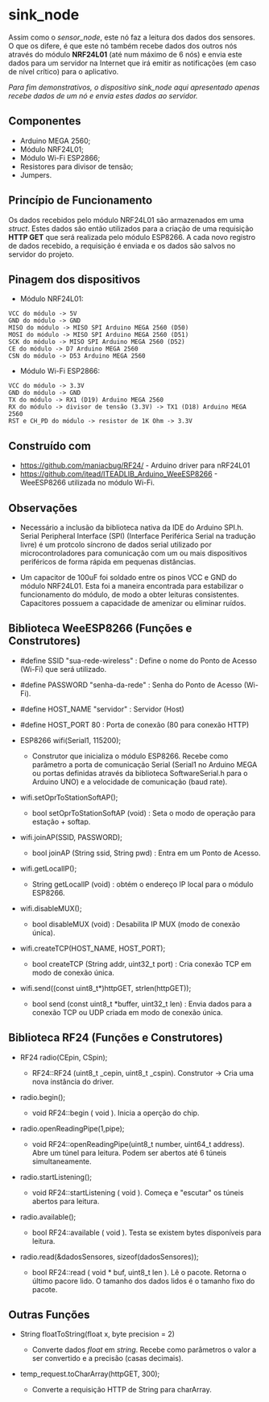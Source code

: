 # sink_node

Assim como o *sensor_node*, este nó faz a leitura dos dados dos sensores.
O que os difere, é que este nó também recebe dados dos outros nós através do módulo **NRF24L01** (até num máximo de 6 nós)
e envia este dados para um servidor na Internet que irá emitir as notificações (em caso de nível crítico) para o aplicativo.

*Para fim demonstrativos, o dispositivo sink_node aqui apresentado apenas recebe dados de um nó e envia estes dados ao servidor.*

## Componentes
- Arduino MEGA 2560;
- Módulo NRF24L01;
- Módulo Wi-Fi ESP2866;
- Resistores para divisor de tensão;
- Jumpers.

## Princípio de Funcionamento

Os dados recebidos pelo módulo NRF24L01 são armazenados em uma *struct*.
Estes dados são então utilizados para a criação de uma requisição **HTTP GET** que será realizada pelo
módulo ESP8266. A cada novo registro de dados recebido, a requisição é enviada e os dados
são salvos no servidor do projeto.

## Pinagem dos dispositivos

- Módulo NRF24L01:
```
VCC do módulo -> 5V
GND do módulo -> GND
MISO do módulo -> MISO SPI Arduino MEGA 2560 (D50)
MOSI do módulo -> MISO SPI Arduino MEGA 2560 (D51)
SCK do módulo -> MISO SPI Arduino MEGA 2560 (D52)
CE do módulo -> D7 Arduino MEGA 2560
CSN do módulo -> D53 Arduino MEGA 2560
```

- Módulo Wi-Fi ESP2866:
```
VCC do módulo -> 3.3V
GND do módulo -> GND
TX do módulo -> RX1 (D19) Arduino MEGA 2560
RX do módulo -> divisor de tensão (3.3V) -> TX1 (D18) Arduino MEGA 2560
RST e CH_PD do módulo -> resistor de 1K Ohm -> 3.3V
```

## Construído com

- https://github.com/maniacbug/RF24/ - Arduino driver para nRF24L01
- https://github.com/itead/ITEADLIB_Arduino_WeeESP8266 - WeeESP8266 utilizada no módulo Wi-Fi.

## Observações

- Necessário a inclusão da biblioteca nativa da IDE do Arduino SPI.h.
Serial Peripheral Interface (SPI) (Interface Periférica Serial na tradução livre) é um
protcolo síncrono de dados serial utilizado por microcontroladores
para comunicação com um ou mais dispositivos periféricos de forma rápida em pequenas distâncias.

- Um capacitor de 100uF foi soldado entre os pinos VCC e GND do módulo NRF24L01.
Esta foi a maneira encontrada para estabilizar o funcionamento do módulo, de modo a obter leituras consistentes.
Capacitores possuem a capacidade de amenizar ou eliminar ruídos.

## Biblioteca WeeESP8266 (Funções e Construtores)

- #define SSID  "sua-rede-wireless" : Define o nome do Ponto de Acesso (Wi-Fi) que será utilizado.
- #define PASSWORD  "senha-da-rede" : Senha do Ponto de Acesso (Wi-Fi).
- #define HOST_NAME "servidor"      : Servidor (Host)
- #define HOST_PORT 80              : Porta de conexão (80 para conexão HTTP)

- ESP8266 wifi(Serial1, 115200);
  - Construtor que inicializa o módulo ESP8266. Recebe como parâmetro a porta de comunicação Serial (Serial1 no Arduino MEGA ou
  portas definidas através da biblioteca SoftwareSerial.h para o Arduino UNO) e a velocidade de comunicação (baud rate).

- wifi.setOprToStationSoftAP();
  - bool    setOprToStationSoftAP (void) : Seta o modo de operação para estação + softap.

- wifi.joinAP(SSID, PASSWORD);
  - bool    joinAP (String ssid, String pwd) : Entra em um Ponto de Acesso.

- wifi.getLocalIP();
  - String    getLocalIP (void) : obtém o endereço IP local para o módulo ESP8266.

- wifi.disableMUX();
  - bool    disableMUX (void) : Desabilita IP MUX (modo de conexão única).

- wifi.createTCP(HOST_NAME, HOST_PORT);
  - bool    createTCP (String addr, uint32_t port) : Cria conexão TCP em modo de conexão única. 

- wifi.send((const uint8_t*)httpGET, strlen(httpGET));
  - bool    send (const uint8_t *buffer, uint32_t len) : Envia dados para a conexão TCP ou UDP criada em modo de conexão única.

## Biblioteca RF24 (Funções e Construtores)

- RF24 radio(CEpin, CSpin);
  - RF24::RF24 (uint8_t _cepin, uint8_t _cspin). Construtor -> Cria uma nova instância do driver.
  
- radio.begin();
  - void RF24::begin ( void ). Inicia a operção do chip.
  
- radio.openReadingPipe(1,pipe);
  - void RF24::openReadingPipe(uint8_t number, uint64_t address). Abre um túnel para leitura. Podem ser abertos até 6 túneis simultaneamente.
  
- radio.startListening();
  - void RF24::startListening ( void ). Começa e "escutar" os túneis abertos para leitura.
  
- radio.available();
  - bool RF24::available ( void ). Testa se existem bytes disponíveis para leitura.
  
- radio.read(&dadosSensores, sizeof(dadosSensores));
  - bool RF24::read ( void * buf, uint8_t len ). Lê o pacote. Retorna o último pacore lido. O tamanho dos dados lidos
  é o tamanho fixo do pacote.

## Outras Funções

 - String floatToString(float x, byte precision = 2)
   - Converte dados *float* em *string*. Recebe como parâmetros o valor a ser convertido e a precisão (casas decimais).
 
 - temp_request.toCharArray(httpGET, 300);
   - Converte a requisição HTTP de String para charArray.
